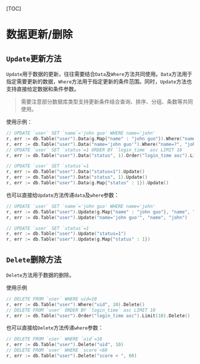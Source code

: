 [TOC]

# 数据更新/删除

## `Update`更新方法

`Update`用于数据的更新，往往需要结合`Data`及`Where`方法共同使用。`Data`方法用于指定需要更新的数据，`Where`方法用于指定更新的条件范围。同时，`Update`方法也支持直接给定数据和条件参数。

> 需要注意部分数据库类型支持更新条件结合查询、排序、分组、条数等共同使用。

使用示例：
```go
// UPDATE `user` SET `name`='john guo' WHERE name='john'
r, err := db.Table("user").Data(g.Map{"name" : "john guo"}).Where("name=?", "john").Update()
r, err := db.Table("user").Data("name='john guo'").Where("name=?", "john").Update()
// UPDATE `user` SET `status`=1 ORDER BY `login_time` asc LIMIT 10
r, err := db.Table("user").Data("status", 1).Order("login_time asc").Limit(10).Update()

// UPDATE `user` SET `status`=1
r, err := db.Table("user").Data("status=1").Update()
r, err := db.Table("user").Data("status", 1).Update()
r, err := db.Table("user").Data(g.Map{"status" : 1}).Update()
```
也可以直接给`Update`方法传递`data`及`where`参数：
```go
// UPDATE `user` SET `name`='john guo' WHERE name='john'
r, err := db.Table("user").Update(g.Map{"name" : "john guo"}, "name", "john")
r, err := db.Table("user").Update("name='john guo'", "name", "john")

// UPDATE `user` SET `status`=1
r, err := db.Table("user").Update("status=1")
r, err := db.Table("user").Update(g.Map{"status" : 1})
```

## `Delete`删除方法

`Delete`方法用于数据的删除。

使用示例
```go
// DELETE FROM `user` WHERE uid=10
r, err := db.Table("user").Where("uid", 10).Delete()
// DELETE FROM `user` ORDER BY `login_time` asc LIMIT 10
r, err := db.Table("user").Order("login_time asc").Limit(10).Delete()
```
也可以直接给`Delete`方法传递`where`参数：
```go
// DELETE FROM `user` WHERE `uid`=10
r, err := db.Table("user").Delete("uid", 10)
// DELETE FROM `user` WHERE `score`<60
r, err := db.Table("user").Delete("score < ", 60)
```
